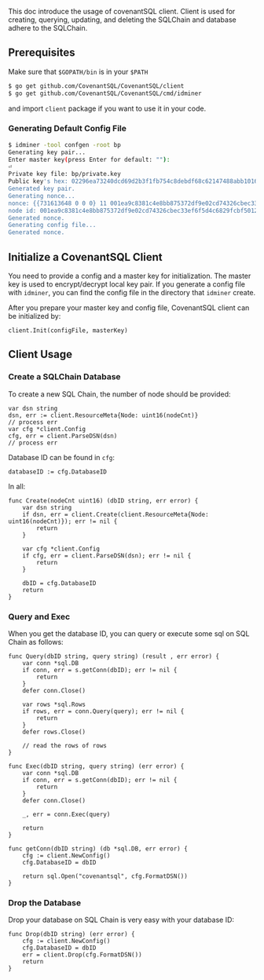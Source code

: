 This doc introduce the usage of covenantSQL client. Client is used for creating, querying, updating, and deleting the SQLChain and database adhere to the SQLChain.

## Prerequisites

Make sure that `$GOPATH/bin` is in your `$PATH`

```bash
$ go get github.com/CovenantSQL/CovenantSQL/client
$ go get github.com/CovenantSQL/CovenantSQL/cmd/idminer
```

and import `client` package if you want to use it in your code.

### Generating Default Config File

```bash
$ idminer -tool confgen -root bp
Generating key pair...
Enter master key(press Enter for default: ""):
⏎
Private key file: bp/private.key
Public key's hex: 02296ea73240dcd69d2b3f1fb754c8debdf68c62147488abb10165428667ec8cbd
Generated key pair.
Generating nonce...
nonce: {{731613648 0 0 0} 11 001ea9c8381c4e8bb875372df9e02cd74326cbec33ef6f5d4c6829fcbf5012e9}
node id: 001ea9c8381c4e8bb875372df9e02cd74326cbec33ef6f5d4c6829fcbf5012e9
Generated nonce.
Generating config file...
Generated nonce.
```

## Initialize a CovenantSQL Client

You need to provide a config and a master key for initialization. The master key is used to encrypt/decrypt local key pair. If you generate a config file with `idminer`, you can find the config file in the directory that `idminer` create.

After you prepare your master key and config file, CovenantSQL client can be initialized by:

```golang
client.Init(configFile, masterKey)
```

## Client Usage

### Create a SQLChain Database

To create a new SQL Chain, the number of node should be provided:

```golang
var dsn string
dsn, err := client.ResourceMeta{Node: uint16(nodeCnt)}
// process err
var cfg *client.Config
cfg, err = client.ParseDSN(dsn)
// process err
```

Database ID can be found in `cfg`:

```golang
databaseID := cfg.DatabaseID
```

In all:

```golang
func Create(nodeCnt uint16) (dbID string, err error) {
	var dsn string
	if dsn, err = client.Create(client.ResourceMeta{Node: uint16(nodeCnt)}); err != nil {
		return
	}

	var cfg *client.Config
	if cfg, err = client.ParseDSN(dsn); err != nil {
		return
	}

	dbID = cfg.DatabaseID
	return
}
```

### Query and Exec

When you get the database ID, you can query or execute some sql on SQL Chain as follows:

```golang
func Query(dbID string, query string) (result , err error) {
	var conn *sql.DB
	if conn, err = s.getConn(dbID); err != nil {
		return
	}
	defer conn.Close()

	var rows *sql.Rows
	if rows, err = conn.Query(query); err != nil {
		return
	}
	defer rows.Close()

	// read the rows of rows
}

func Exec(dbID string, query string) (err error) {
	var conn *sql.DB
	if conn, err = s.getConn(dbID); err != nil {
		return
	}
	defer conn.Close()

	_, err = conn.Exec(query)

	return
}

func getConn(dbID string) (db *sql.DB, err error) {
	cfg := client.NewConfig()
	cfg.DatabaseID = dbID

	return sql.Open("covenantsql", cfg.FormatDSN())
}
```

### Drop the Database

Drop your database on SQL Chain is very easy with your database ID:

```golang
func Drop(dbID string) (err error) {
	cfg := client.NewConfig()
	cfg.DatabaseID = dbID
	err = client.Drop(cfg.FormatDSN())
	return
}
```

